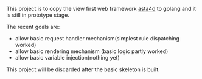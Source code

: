 This project is to copy the view first web framework [asta4d](https://github.com/astamuse/asta4d) to golang and it is still in prototype stage.

The recent goals are:

- allow basic request handler mechanism(simplest rule dispatching worked)
- allow basic rendering mechanism (basic logic partly worked)
- allow basic variable injection(nothing yet)

This project will be discarded after the basic skeleton is built.